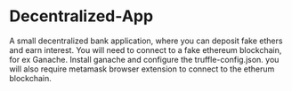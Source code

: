 # Decentralized-App
A small decentralized bank application, where you can deposit fake ethers and earn interest.
You will need to connect to a fake ethereum blockchain, for ex Ganache.
Install ganache and configure the truffle-config.json. you will also require metamask browser extension to connect to the etherum blockchain.
